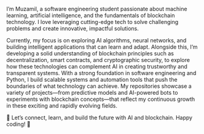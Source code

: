 I’m Muzamil, a software engineering student passionate about machine learning, artificial intelligence, and the fundamentals of blockchain technology. I love leveraging cutting-edge tech to solve challenging problems and create innovative, impactful solutions.

Currently, my focus is on exploring AI algorithms, neural networks, and building intelligent applications that can learn and adapt. Alongside this, I’m developing a solid understanding of blockchain principles such as decentralization, smart contracts, and cryptographic security, to explore how these technologies can complement AI in creating trustworthy and transparent systems. With a strong foundation in software engineering and Python, I build scalable systems and automation tools that push the boundaries of what technology can achieve. My repositories showcase a variety of projects—from predictive models and AI-powered bots to experiments with blockchain concepts—that reflect my continuous growth in these exciting and rapidly evolving fields.

🚀 Let’s connect, learn, and build the future with AI and blockchain.
Happy coding! 🤖

